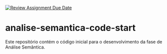 [![Review Assignment Due Date](https://classroom.github.com/assets/deadline-readme-button-22041afd0340ce965d47ae6ef1cefeee28c7c493a6346c4f15d667ab976d596c.svg)](https://classroom.github.com/a/N43qsbAz)
# analise-semantica-code-start
Este repositório contém o código inicial para o desenvolvimento da fase de Análise Semântica.
